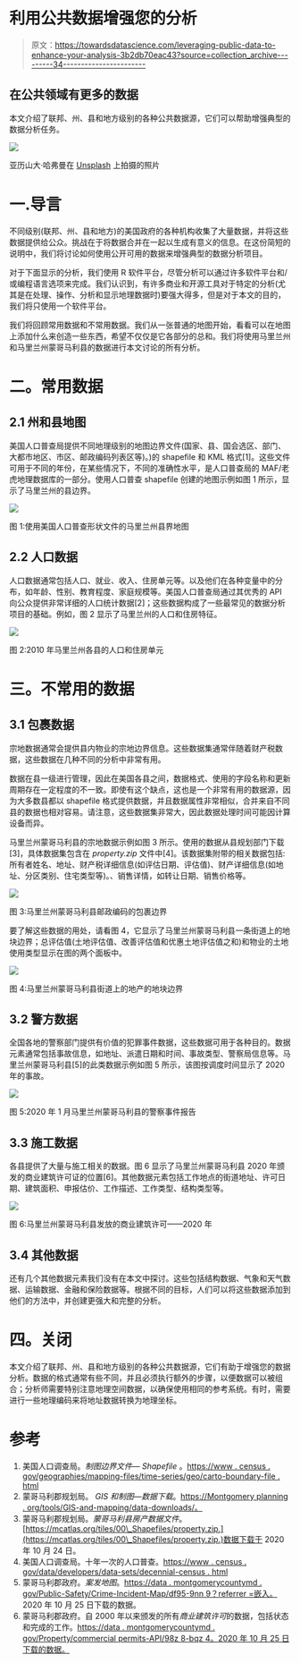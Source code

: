 # 利用公共数据增强您的分析

> 原文：<https://towardsdatascience.com/leveraging-public-data-to-enhance-your-analysis-3b2db70eac43?source=collection_archive---------34----------------------->

## 在公共领域有更多的数据

本文介绍了联邦、州、县和地方级别的各种公共数据源，它们可以帮助增强典型的数据分析任务。

![](img/9467fa115e71771e2aed019dc58bbade.png)

亚历山大·哈弗曼在 [Unsplash](https://unsplash.com?utm_source=medium&utm_medium=referral) 上拍摄的照片

# 一.导言

不同级别(联邦、州、县和地方)的美国政府的各种机构收集了大量数据，并将这些数据提供给公众。挑战在于将数据合并在一起以生成有意义的信息。在这份简短的说明中，我们将讨论如何使用公开可用的数据来增强典型的数据分析项目。

对于下面显示的分析，我们使用 R 软件平台，尽管分析可以通过许多软件平台和/或编程语言选项来完成。我们认识到，有许多商业和开源工具对于特定的分析(尤其是在处理、操作、分析和显示地理数据时)要强大得多，但是对于本文的目的，我们将只使用一个软件平台。

我们将回顾常用数据和不常用数据。我们从一张普通的地图开始，看看可以在地图上添加什么来创造一些东西，希望不仅仅是它各部分的总和。我们将使用马里兰州和马里兰州蒙哥马利县的数据进行本文讨论的所有分析。

# 二。常用数据

## 2.1 州和县地图

美国人口普查局提供不同地理级别的地图边界文件(国家、县、国会选区、部门、大都市地区、市区、邮政编码列表区等)。)的 shapefile 和 KML 格式[1]。这些文件可用于不同的年份，在某些情况下，不同的准确性水平，是人口普查局的 MAF/老虎地理数据库的一部分。使用人口普查 shapefile 创建的地图示例如图 1 所示，显示了马里兰州的县边界。

![](img/8d31f64740c46e824902c9923037d6ac.png)

图 1:使用美国人口普查形状文件的马里兰州县界地图

## 2.2 人口数据

人口数据通常包括人口、就业、收入、住房单元等。以及他们在各种变量中的分布，如年龄、性别、教育程度、家庭规模等。美国人口普查局通过其优秀的 API 向公众提供非常详细的人口统计数据[2]；这些数据构成了一些最常见的数据分析项目的基础。例如，图 2 显示了马里兰州的人口和住房特征。

![](img/01b0e55ebeddc651b12ec0098fd7fe42.png)

图 2:2010 年马里兰州各县的人口和住房单元

# 三。不常用的数据

## 3.1 包裹数据

宗地数据通常会提供县内物业的宗地边界信息。这些数据集通常伴随着财产税数据，这些数据在几种不同的分析中非常有用。

数据在县一级进行管理，因此在美国各县之间，数据格式、使用的字段名称和更新周期存在一定程度的不一致。即使有这个缺点，这也是一个非常有用的数据源，因为大多数县都以 shapefile 格式提供数据，并且数据属性非常相似，合并来自不同县的数据也相对容易。请注意，这些数据集非常大，因此数据处理时间可能因计算设备而异。

马里兰州蒙哥马利县的宗地数据示例如图 3 所示。使用的数据从县规划部门下载[3]，具体数据集包含在 *property.zip* 文件中[4]。该数据集附带的相关数据包括:所有者姓名、地址、财产税详细信息(如评估日期、评估值)、财产详细信息(如地址、分区类别、住宅类型等)。、销售详情，如转让日期、销售价格等。

![](img/99a4084b1bb8d60f3be7de15b8161447.png)

图 3:马里兰州蒙哥马利县邮政编码的包裹边界

要了解这些数据的用处，请看图 4，它显示了马里兰州蒙哥马利县一条街道上的地块边界；总评估值(土地评估值、改善评估值和优惠土地评估值之和)和物业的土地使用类型显示在图的两个面板中。

![](img/64cb27a76a2bc56554bfa0019d727ffb.png)

图 4:马里兰州蒙哥马利县街道上的地产的地块边界

## 3.2 警方数据

全国各地的警察部门提供有价值的犯罪事件数据，这些数据可用于各种目的。数据元素通常包括事故信息，如地址、派遣日期和时间、事故类型、警察局信息等。马里兰州蒙哥马利县[5]的此类数据示例如图 5 所示，该图按调度时间显示了 2020 年的事故。

![](img/569410af7825c34648680e6b448ec273.png)

图 5:2020 年 1 月马里兰州蒙哥马利县的警察事件报告

## 3.3 施工数据

各县提供了大量与施工相关的数据。图 6 显示了马里兰州蒙哥马利县 2020 年颁发的商业建筑许可证的位置[6]。其他数据元素包括工作地点的街道地址、许可日期、建筑面积、申报估价、工作描述、工作类型、结构类型等。

![](img/b83e9c1aec9bc95593741bd3b5ff9b52.png)

图 6:马里兰州蒙哥马利县发放的商业建筑许可——2020 年

## 3.4 其他数据

还有几个其他数据元素我们没有在本文中探讨。这些包括结构数据、气象和天气数据、运输数据、金融和保险数据等。根据不同的目标，人们可以将这些数据添加到他们的方法中，并创建更强大和完整的分析。

# 四。关闭

本文介绍了联邦、州、县和地方级别的各种公共数据源，它们有助于增强您的数据分析。数据的格式通常有些不同，并且必须执行额外的步骤，以便数据可以被组合；分析师需要特别注意地理空间数据，以确保使用相同的参考系统。有时，需要进行一些地理编码来将地址数据转换为地理坐标。

# 参考

1.  美国人口调查局。*制图边界文件— Shapefile* 。[https://www . census . gov/geographies/mapping-files/time-series/geo/carto-boundary-file . html](https://www.census.gov/geographies/mapping-files/time-series/geo/carto-boundary-file.html.)
2.  蒙哥马利郡规划局。 *GIS 和制图—数据下载*。[https://Montgomery planning . org/tools/GIS-and-mapping/data-downloads/。](https://montgomeryplanning.org/tools/gis-and-mapping/data-downloads/.)
3.  蒙哥马利郡规划局。*蒙哥马利县房产数据文件*。[https://mcatlas.org/tiles/00\_Shapefiles/property.zip.](https://mcatlas.org/tiles/00\_Shapefiles/property.zip.)数据下载于 2020 年 10 月 24 日。
4.  美国人口调查局。十年一次的人口普查。[https://www . census . gov/data/developers/data-sets/decennial-census . html](https://www.census.gov/data/developers/data-sets/decennial-census.html.)
5.  蒙哥马利郡政府。*案发地图*。[https://data . montgomerycountymd . gov/Public-Safety/Crime-Incident-Map/df95-9nn 9？referrer =嵌入。](https://data.montgomerycountymd.gov/Public-Safety/Crime-Incident-Map/df95-9nn9?referrer=embed.)2020 年 10 月 25 日下载的数据。
6.  蒙哥马利郡政府。自 2000 年以来颁发的所有*商业建筑许可*的数据，包括状态和完成的工作。[https://data . montgomerycountymd . gov/Property/commercial permits-API/98z 8-bqz 4。2020 年 10 月 25 日下载的数据。](https://data.montgomerycountymd.gov/Property/CommercialPermits-API/98z8-bqz4.)